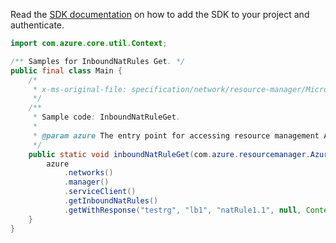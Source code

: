 Read the [SDK documentation](https://github.com/Azure/azure-sdk-for-java/blob/azure-resourcemanager_2.10.0/sdk/resourcemanager/azure-resourcemanager/README.md) on how to add the SDK to your project and authenticate.

```java
import com.azure.core.util.Context;

/** Samples for InboundNatRules Get. */
public final class Main {
    /*
     * x-ms-original-file: specification/network/resource-manager/Microsoft.Network/stable/2021-05-01/examples/InboundNatRuleGet.json
     */
    /**
     * Sample code: InboundNatRuleGet.
     *
     * @param azure The entry point for accessing resource management APIs in Azure.
     */
    public static void inboundNatRuleGet(com.azure.resourcemanager.AzureResourceManager azure) {
        azure
            .networks()
            .manager()
            .serviceClient()
            .getInboundNatRules()
            .getWithResponse("testrg", "lb1", "natRule1.1", null, Context.NONE);
    }
}
```
